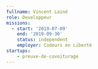 ```yaml
---
fullname: Vincent Lainé
role: Developpeur
missions:
  - start: '2019-07-09'
    end: '2019-09-30'
    status: independent
    employer: Codeurs en Liberté
startups:
    - preuve-de-covoiturage
---
```

